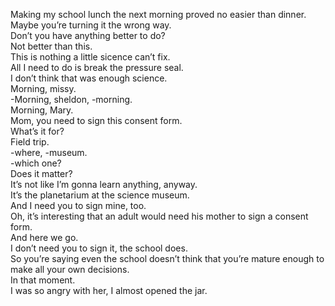 Making my school lunch the next morning proved no easier than dinner.   
Maybe you’re turning it the wrong way.   
Don’t you have anything better to do?   
Not better than this.   
This is nothing a little sicence can’t fix.   
All I need to do is break the pressure seal.   
I don’t think that was enough science.   
Morning, missy.   
-Morning, sheldon, -morning.   
Morning, Mary.   
Mom, you need to sign this consent form.   
What’s it for?   
Field trip.   
-where, -museum.   
-which one?    
Does it matter?   
It’s not like I’m gonna learn anything, anyway.   
It’s the planetarium at the science museum.   
And I need you to sign mine, too.   
Oh, it’s interesting that an adult would need his mother to sign a consent form.   
And here we go.   
I don’t need you to sign it, the school does.   
So you’re saying even the school doesn’t think that
you’re mature enough to make all your own decisions.   
In that moment.   
I was so angry with her, I almost opened the jar.   


